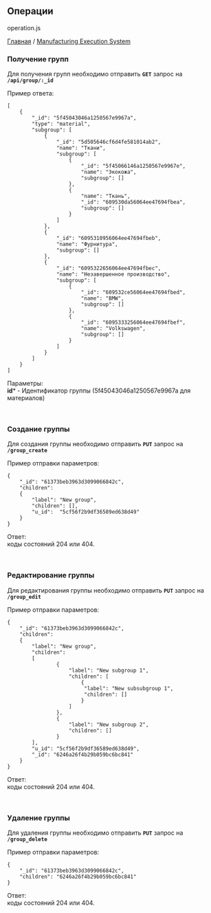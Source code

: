 ## Операции
operation.js

[Главная](README.md)  /  [Manufacturing Execution System](mes.md)

### Получение групп

Для получения групп необходимо отправить **`GET`** запрос на **`/api/group/:_id`**<br>

Пример ответа:<br>
```
[
    {
        "_id": "5f45043046a1250567e9967a",
        "type": "material",
        "subgroup": [
            {
                "_id": "5d505646cf6d4fe581014ab2",
                "name": "Ткани",
                "subgroup": [
                    {
                        "_id": "5f45066146a1250567e9967e",
                        "name": "Экокожа",
                        "subgroup": []
                    },
                    {
                        "name": "Ткань",
                        "_id": "609530da56064ee47694fbea",
                        "subgroup": []
                    }
                ]
            },
            {
                "_id": "6095310956064ee47694fbeb",
                "name": "Фурнитура",
                "subgroup": []
            },
            {
                "_id": "6095322656064ee47694fbec",
                "name": "Незавершенное производство",
                "subgroup": [
                    {
                        "_id": "609532ce56064ee47694fbed",
                        "name": "BMW",
                        "subgroup": []
                    },
                    {
                        "_id": "6095333256064ee47694fbef",
                        "name": "Volkswagen",
                        "subgroup": []
                    }
                ]
            }
        ]
    }
]
```

Параметры:<br>
**id*** - Идентификатор группы (5f45043046a1250567e9967a для материалов)

<br>

###  Создание группы

Для создания группы необходимо отправить **`PUT`** запрос на **`/group_create`**<br>

Пример отправки параметров:<br>
```
{
    "_id": "61373beb3963d3099066842c",
    "children":
    {
        "label": "New group",
        "children": [],
        "u_id":  "5cf56f2b9df36589ed638d49"
    }
}
```

Ответ:<br> коды состояний 204 или 404.

<br>

###  Редактирование группы

Для редактирования группы необходимо отправить **`PUT`** запрос на **`/group_edit`**<br>

Пример отправки параметров:<br>
```
{
    "_id": "61373beb3963d3099066842c",
    "children":
    {
        "label": "New group",
        "children": 
        [
                {
                    "label": "New subgroup 1",
                    "children": [
                        {
                         "label": "New subsubgroup 1",
                         "children": []
                        }
                    ]
                },
                {
                    "label": "New subgroup 2",
                    "children": []
                }
        ],
        "u_id": "5cf56f2b9df36589ed638d49",
        "_id": "6246a26f4b29b059bc6bc841"
    }
}
```

Ответ:<br> коды состояний 204 или 404.

<br>

###  Удаление группы

Для удаления группы необходимо отправить **`PUT`** запрос на **`/group_delete`**<br>

Пример отправки параметров:<br>
```
{
    "_id": "61373beb3963d3099066842c",
    "children": "6246a26f4b29b059bc6bc841"
}
```

Ответ:<br> коды состояний 204 или 404.

<br>

